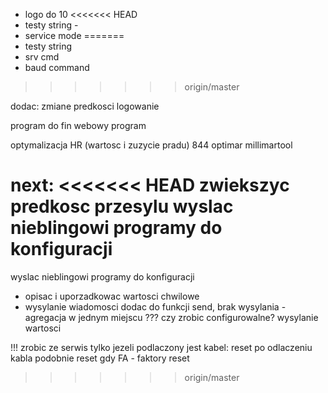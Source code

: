 - logo do 10
<<<<<<< HEAD
- testy string -
- service mode
=======
- testy string
- srv cmd
- baud command
>>>>>>> origin/master



dodac:
zmiane predkosci
logowanie




program do fin webowy
program 


optymalizacja HR (wartosc i zuzycie pradu)
844
optimar
millimartool


next:
<<<<<<< HEAD
zwiekszyc predkosc przesylu
wyslac nieblingowi programy do konfiguracji
=======
wyslac nieblingowi programy do konfiguracji
- opisac i uporzadkowac wartosci chwilowe
- wysylanie wiadomosci dodac do funkcji send, brak wysylania - agregacja w jednym miejscu ???
czy zrobic configurowalne? wysylanie wartosci

!!! zrobic ze serwis tylko jezeli podlaczony jest kabel: reset po odlaczeniu kabla
podobnie reset gdy FA - faktory reset
>>>>>>> origin/master
